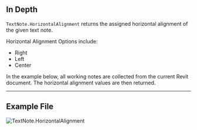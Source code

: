 ## In Depth
`TextNote.HorizontalAlignment` returns the assigned horizontal alignment of the given text note.

Horizontal Alignment Options include:
- Right
- Left
- Center

In the example below, all working notes are collected from the current Revit document. The horizontal alignment values are then returned.

___
## Example File

![TextNote.HorizontalAlignment](./Revit.Elements.TextNote.HorizontalAlignment_img.jpg)
